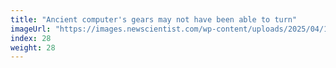 ```yaml
---
title: "Ancient computer's gears may not have been able to turn"
imageUrl: "https://images.newscientist.com/wp-content/uploads/2025/04/15143746/SEI_247633284.jpg?width=788"
index: 28
weight: 28
---
```

